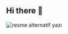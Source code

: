 ## Hi there 👋

<img src="[resim yolu](https://www.google.com/url?sa=i&url=https%3A%2F%2Fbilimgenc.tubitak.gov.tr%2Fmakale%2Ffotograflar-kosesinde-mart-ayinin-konusu-ay&psig=AOvVaw3dCWt4Hltn6Mtini0al385&ust=1746960681000000&source=images&cd=vfe&opi=89978449&ved=0CBQQjRxqFwoTCMj4-OndmI0DFQAAAAAdAAAAABAE)" alt="resme alternatif yazı">
